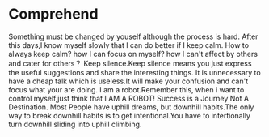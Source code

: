 # Comprehend 

Something must be changed by youself although the process is hard.
After this days,I know myself slowly that I can do better if I keep calm.
How to always keep calm? how I can focus on myself? how I can't affect by others and cater for others？
Keep silence.Keep silence means you just express the useful suggestions and share the interesting things.
It is unnecessary to have a cheap talk which is useless.It will make your confusion and can't focus what your are doing.
I am a robot.Remember this, when i want to control myself,just think that I AM A ROBOT!
Success is a Journey Not A Destination.
Most People have uphill dreams, but downhill habits.The only way to break downhill habits is to get intentional.You have to intertionally turn downhill sliding into uphill climbing.
